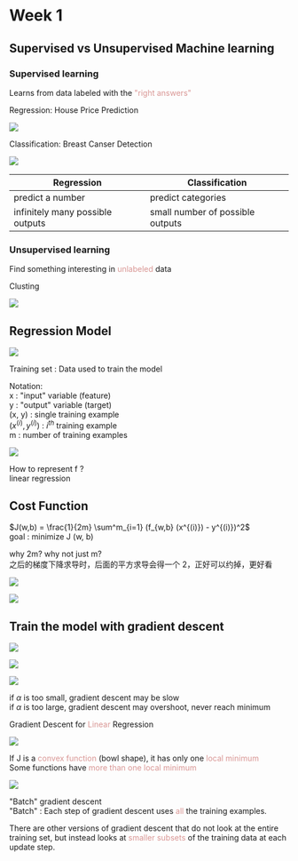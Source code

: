 # Week 1
## Supervised vs Unsupervised Machine learning
### Supervised learning
Learns from data labeled with the <font color="#d99694">"right answers"</font>

Regression: House Price Prediction

![](assets/week1-1.png)

Classification: Breast Canser Detection

![](assets/week1-2.png)

| Regression                       | Classification                     |
| -------------------------------- | ---------------------------------- |
| predict a number                 | predict categories                 |
| infinitely many possible outputs | small number   of possible outputs |

### Unsupervised learning
Find something interesting in <font color="#d99694">unlabeled</font> data

Clusting

![](assets/week1-3.png)

## Regression Model

![](assets/week1-4.png)

Training set : Data used to train the model

Notation:  
x : "input" variable (feature)  
y : "output" variable (target)  
(x, y) : single training example  
$(x^{(i)},y^{(i)})$ : $i^{th}$ training example  
m : number of training examples

![](assets/week1-5.png)

How to represent f ?  
linear regression

## Cost Function
$J(w,b) = \frac{1}{2m} \sum^m_{i=1} (f_{w,b} (x^{(i)}) - y^{(i)})^2$  
goal : minimize J (w, b)

why 2m? why not just m?  
之后的梯度下降求导时，后面的平方求导会得一个 2，正好可以约掉，更好看

![](assets/week1-6.png)

![](assets/week1-7.png)

## Train the model with gradient descent

![](assets/week1-8.png)

![](assets/week1-9.png)

![](assets/week1-10.png)

if $\alpha$ is too small, gradient descent may be slow  
if $\alpha$ is too large, gradient descent may overshoot, never reach minimum

Gradient Descent for <font color="#d99694">Linear</font> Regression

![](assets/week1-11.png)

If J is a <font color="#d99694">convex function</font> (bowl shape), it has only one <font color="#d99694">local minimum</font>  
Some functions have <font color="#d99694">more than one local minimum</font>

![](assets/week1-12.png)

"Batch" gradient descent  
"Batch" : Each step of gradient descent uses <font color="#d99694">all</font> the training examples.

There are other versions of gradient descent that do not look at the entire training set, but instead looks at <font color="#d99694">smaller subsets</font> of the training data at each update step.